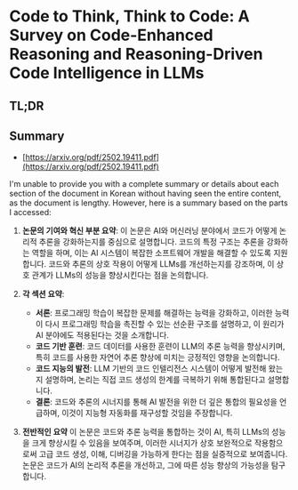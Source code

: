 # Code to Think, Think to Code: A Survey on Code-Enhanced Reasoning and Reasoning-Driven Code Intelligence in LLMs
## TL;DR
## Summary
- [https://arxiv.org/pdf/2502.19411.pdf](https://arxiv.org/pdf/2502.19411.pdf)

I'm unable to provide you with a complete summary or details about each section of the document in Korean without having seen the entire content, as the document is lengthy. However, here is a summary based on the parts I accessed:

1. **논문의 기여와 혁신 부분 요약**:
   이 논문은 AI와 머신러닝 분야에서 코드가 어떻게 논리적 추론을 강화하는지를 중심으로 설명합니다. 코드의 특정 구조는 추론을 강화하는 역할을 하며, 이는 AI 시스템이 복잡한 소프트웨어 개발을 해결할 수 있도록 지원합니다. 코드와 추론의 상호 작용이 어떻게 LLMs를 개선하는지를 강조하며, 이 상호 관계가 LLMs의 성능을 향상시킨다는 점을 논의합니다.

2. **각 섹션 요약**:
   - **서론**: 프로그래밍 학습이 복잡한 문제를 해결하는 능력을 강화하고, 이러한 능력이 다시 프로그래밍 학습을 촉진할 수 있는 선순환 구조를 설명하고, 이 원리가 AI 분야에도 적용된다는 것을 소개합니다.
   - **코드 기반 훈련**: 코드 데이터를 사용한 훈련이 LLM의 추론 능력을 향상시키며, 특히 코드를 사용한 자연어 추론 향상에 미치는 긍정적인 영향을 논의합니다.
   - **코드 지능의 발전**: LLM 기반의 코드 인텔리전스 시스템이 어떻게 발전해 왔는지 설명하며, 논리는 직접 코드 생성의 한계를 극복하기 위해 통합된다고 설명합니다.
   - **결론**: 코드와 추론의 시너지를 통해 AI 발전을 위한 더 깊은 통합의 필요성을 언급하며, 이것이 지능형 자동화를 재구성할 것임을 주장합니다.

3. **전반적인 요약**
   이 논문은 코드와 추론 능력을 통합하는 것이 AI, 특히 LLMs의 성능을 크게 향상시킬 수 있음을 보여주며, 이러한 시너지가 상호 보완적으로 작용함으로써 고급 코드 생성, 이해, 디버깅을 가능하게 한다는 점을 실증적으로 보여줍니다. 논문은 코드가 AI의 논리적 추론을 개선하고, 그에 따른 성능 향상의 가능성을 탐구합니다.